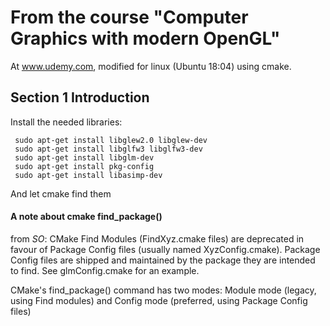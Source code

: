 # From the course "Computer Graphics with modern OpenGL"

At www.udemy.com, modified for linux (Ubuntu 18:04) using cmake.

## Section 1 Introduction

Install the needed libraries:
~~~
 sudo apt-get install libglew2.0 libglew-dev  
 sudo apt-get install libglfw3 libglfw3-dev  
 sudo apt-get install libglm-dev  
 sudo apt-get install pkg-config 
 sudo apt-get install libasimp-dev  
~~~
And let cmake find them

#### A note about cmake find_package() 
from _SO_:
CMake Find Modules (FindXyz.cmake files) are deprecated in favour of
Package Config files (usually named XyzConfig.cmake). 
Package Config files are shipped and maintained by the package they are intended to find.
See glmConfig.cmake for an example.

CMake's find_package() command has two modes: Module mode (legacy, using Find modules) 
and Config mode (preferred, using Package Config files)

